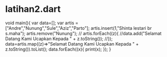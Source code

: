 # latihan2.dart
void main(){   var data=[];   var artis = ["Andre","Nunung","Sule","Aziz","Parto"];   artis.insert(1,"Shinta lestari br s.maha");   artis.remove("Nunung");     // artis.forEach((z){ //data.add("Selamat Datang Kami Ucapkan Kepada " + z.toString()); //});      data=artis.map((z)=>"Selamat Datang Kami Ucapkan Kepada " + z.toString()).toList();        data.forEach((x){   print(x);   });   }
